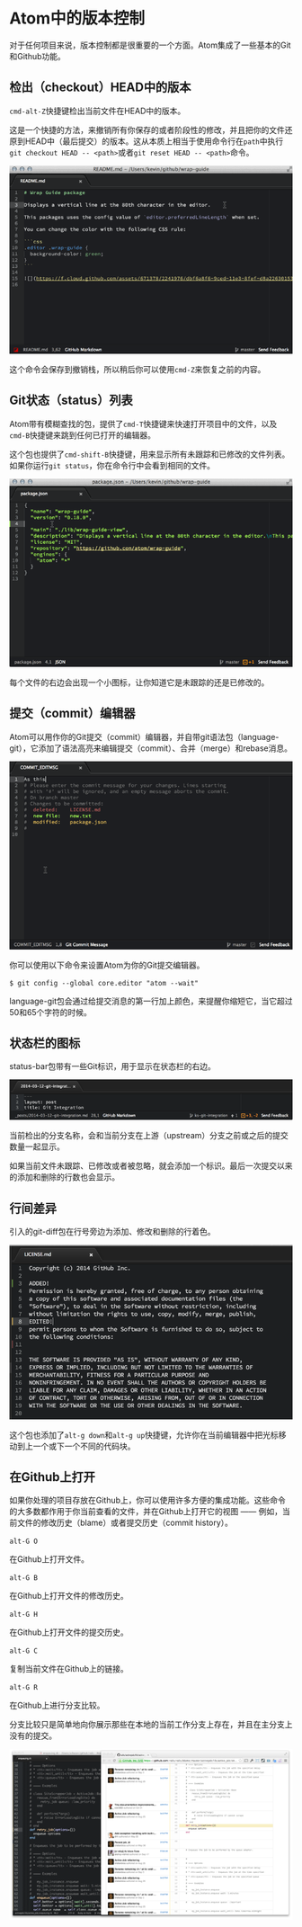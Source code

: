 <!-- 译者：Github@wizadforcel -->

# Atom中的版本控制 #

对于任何项目来说，版本控制都是很重要的一个方面。Atom集成了一些基本的Git和Github功能。

## 检出（checkout）HEAD中的版本 ##

`cmd-alt-Z`快捷键检出当前文件在HEAD中的版本。

这是一个快捷的方法，来撤销所有你保存的或者阶段性的修改，并且把你的文件还原到HEAD中（最后提交）的版本。这从本质上相当于使用命令行在`path`中执行`git checkout HEAD -- <path>`或者`git reset HEAD -- <path>`命令。

![](img/git-checkout-head.gif)

这个命令会保存到撤销栈，所以稍后你可以使用`cmd-Z`来恢复之前的内容。

## Git状态（status）列表 ##

Atom带有模糊查找的包，提供了`cmd-T`快捷键来快速打开项目中的文件，以及`cmd-B`快捷键来跳到任何已打开的编辑器。

这个包也提供了`cmd-shift-B`快捷键，用来显示所有未跟踪和已修改的文件列表。如果你运行`git status`，你在命令行中会看到相同的文件。

![](img/git-status.gif)

每个文件的右边会出现一个小图标，让你知道它是未跟踪的还是已修改的。

## 提交（commit）编辑器 ##

Atom可以用作你的Git提交（commit）编辑器，并自带git语法包（language-git），它添加了语法高亮来编辑提交（commit）、合并（merge）和rebase消息。

![](img/git-message.gif)

你可以使用以下命令来设置Atom为你的Git提交编辑器。

```
$ git config --global core.editor "atom --wait"
```

language-git包会通过给提交消息的第一行加上颜色，来提醒你缩短它，当它超过50和65个字符的时候。

## 状态栏的图标 ##

status-bar包带有一些Git标识，用于显示在状态栏的右边。

![](img/git-status-bar.png)

当前检出的分支名称，会和当前分支在上游（upstream）分支之前或之后的提交数量一起显示。

如果当前文件未跟踪、已修改或者被忽略，就会添加一个标识。最后一次提交以来的添加和删除的行数也会显示。

## 行间差异 ##

引入的git-diff包在行号旁边为添加、修改和删除的行着色。

![](img/git-lines.png)

这个包也添加了`alt-g down`和`alt-g up`快捷键，允许你在当前编辑器中把光标移动到上一个或下一个不同的代码块。

## 在Github上打开 ##

如果你处理的项目存放在Github上，你可以使用许多方便的集成功能。这些命令的大多数都作用于你当前查看的文件，并在Github上打开它的视图 —— 例如，当前文件的修改历史（blame）或者提交历史（commit history）。

`alt-G O`

在Github上打开文件。

`alt-G B`

在Github上打开文件的修改历史。

`alt-G H`

在Github上打开文件的提交历史。

`alt-G C`

复制当前文件在Github上的链接。

`alt-G R`

在Github上进行分支比较。

分支比较只是简单地向你展示那些在本地的当前工作分支上存在，并且在主分支上没有的提交。

![](img/open-on-github.png)